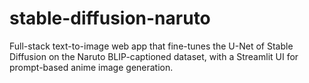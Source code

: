 # stable-diffusion-naruto
Full-stack text-to-image web app that fine-tunes the U-Net of Stable Diffusion on the Naruto BLIP-captioned dataset, with a Streamlit UI for prompt-based anime image generation.
